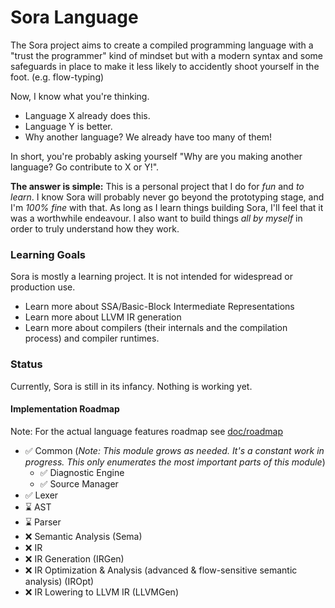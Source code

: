 # Sora Language

The Sora project aims to create a compiled programming language with a "trust the programmer" kind of mindset but with a modern
syntax and some safeguards in place to make it less likely to accidently shoot yourself in the foot. (e.g. flow-typing)

Now, I know what you're thinking.
 - Language X already does this.
 - Language Y is better.
 - Why another language? We already have too many of them!

In short, you're probably asking yourself "Why are you making another language? Go contribute to X or Y!".

**The answer is simple:** This is a personal project that I do for *fun* and *to learn*. 
I know Sora will probably never go beyond the prototyping stage, and I'm *100% fine* with that. 
As long as I learn things building Sora, I'll feel that it was a worthwhile endeavour.
I also want to build things *all by myself* in order to truly understand how they work. 


### Learning Goals
Sora is mostly a learning project. It is not intended for widespread or production use.
  - Learn more about SSA/Basic-Block Intermediate Representations
  - Learn more about LLVM IR generation
  - Learn more about compilers (their internals and the compilation process) and compiler runtimes.
  

### Status 
Currently, Sora is still in its infancy. Nothing is working yet.

#### Implementation Roadmap
Note: For the actual language features roadmap see [doc/roadmap](doc/Roadmap.md)

- :white_check_mark: Common (*Note: This module grows as needed. It's a constant work in progress. This only enumerates the most important parts of this module*)
  - :white_check_mark: Diagnostic Engine
  - :white_check_mark: Source Manager
- :white_check_mark: Lexer
- :hourglass: AST
- :hourglass: Parser
- :x: Semantic Analysis (Sema)
- :x: IR
- :x: IR Generation (IRGen)
- :x: IR Optimization & Analysis (advanced & flow-sensitive semantic analysis) (IROpt)
- :x: IR Lowering to LLVM IR (LLVMGen)


